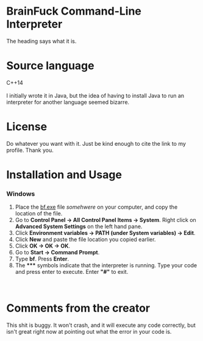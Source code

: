 # BrainFuck Command-Line Interpreter
The heading says what it is.
<br/>  

# Source language
C++14<br/><br/>
I initially wrote it in Java, but the idea of having to install Java to run an interpreter for another language seemed bizarre.
<br/>  

# License
Do whatever you want with it. Just be kind enough to cite the link to my profile. Thank you.
<br/>  

# Installation and Usage
<h3>Windows</h3>
<ol>
<li> Place the <a href="bin/bf.exe">bf.exe</a> file <i>somehwere</i> on your computer, and copy the location of the file.</li>
  <li> Go to <b>Control Panel -> All Control Panel Items -> System</b>. Right click on <b>Advanced System Settings</b> on the left hand pane.</li>
  <li> Click <b>Environment variables -> PATH (under System variables) -> Edit</b>.</li>
  <li> Click <b>New</b> and paste the file location you copied earlier.</li>
  <li> Click <b>OK -> OK -> OK</b>.</li>
  <li> Go to <b>Start -> Command Prompt</b>.</li>
  <li> Type <b>bf</b>. Press <b>Enter</b>.</li>
  <li> The <b>***</b> symbols indicate that the interpreter is running. Type your code and press enter to execute. Enter <b>"#"</b> to exit.</li>
</ol>
<br/>  

# Comments from the creator
This shit is buggy. It won't crash, and it will execute any code correctly, but isn't great right now at pointing out what the error in your code is.
